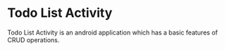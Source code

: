 # Todo List Activity
Todo List Activity is an android application which has a basic features of CRUD operations.
